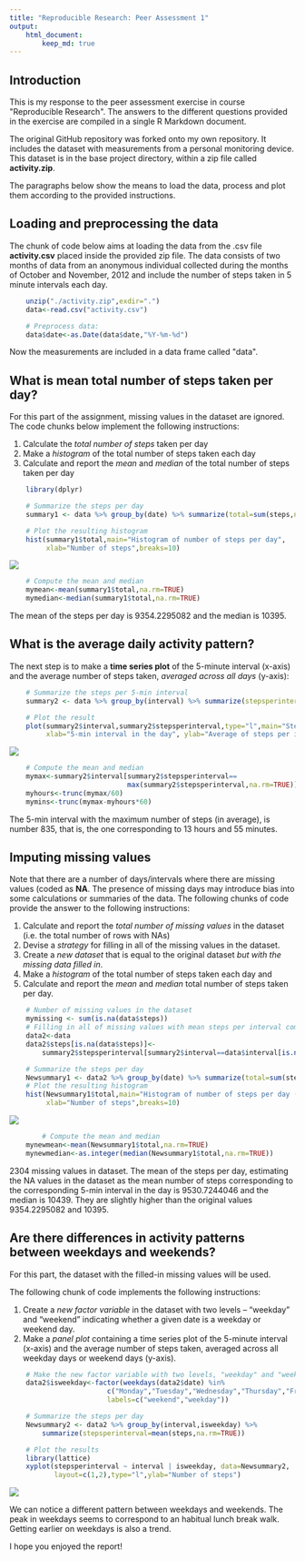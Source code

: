 ```yaml
---
title: "Reproducible Research: Peer Assessment 1"
output:
    html_document:
        keep_md: true
---
```




## Introduction

This is my response to the peer assessment exercise in course "Reproducible Research". The answers to the different questions provided in the exercise are compiled in a single R Markdown document.

The original GitHub repository was forked onto my own repository. It includes the dataset with measurements from a personal monitoring device. This dataset is in the base project directory, within a zip file called **activity.zip**.

The paragraphs below show the means to load the data, process and plot them according to the provided instructions.

## Loading and preprocessing the data

The chunk of code below aims at loading the data from the .csv file **activity.csv** placed inside the provided zip file. The data consists of two months of data from an anonymous individual collected during the months of October and November, 2012 and include the number of steps taken in 5 minute intervals each day.


```r
    unzip("./activity.zip",exdir=".")
    data<-read.csv("activity.csv")

    # Preprocess data:
    data$date<-as.Date(data$date,"%Y-%m-%d")    
```

Now the measurements are included in a data frame called "data". 

## What is mean total number of steps taken per day?

For this part of the assignment, missing values in the dataset are ignored. The code chunks below implement the following instructions:

1. Calculate the *total number of steps* taken per day
2. Make a *histogram* of the total number of steps taken each day
3. Calculate and report the *mean* and *median* of the total number of steps taken per day


```r
    library(dplyr)

    # Summarize the steps per day
    summary1 <- data %>% group_by(date) %>% summarize(total=sum(steps,na.rm=TRUE))

    # Plot the resulting histogram
    hist(summary1$total,main="Histogram of number of steps per day",
         xlab="Number of steps",breaks=10)
```

![](PA1_template_files/figure-html/mean-1.png)<!-- -->

```r
    # Compute the mean and median
    mymean<-mean(summary1$total,na.rm=TRUE)
    mymedian<-median(summary1$total,na.rm=TRUE)
```

The mean of the steps per day is 9354.2295082 and the median is 10395.

## What is the average daily activity pattern?

The next step is to make a **time series plot** of the 5-minute interval (x-axis) and the average number of steps taken, *averaged across all days* (y-axis):


```r
    # Summarize the steps per 5-min interval
    summary2 <- data %>% group_by(interval) %>% summarize(stepsperinterval=mean(steps,na.rm=TRUE))

    # Plot the result
    plot(summary2$interval,summary2$stepsperinterval,type="l",main="Step pattern",
         xlab="5-min interval in the day", ylab="Average of steps per interval")
```

![](PA1_template_files/figure-html/dailypattern-1.png)<!-- -->

```r
    # Compute the mean and median
    mymax<-summary2$interval[summary2$stepsperinterval==
                             max(summary2$stepsperinterval,na.rm=TRUE)]
    myhours<-trunc(mymax/60)
    mymins<-trunc(mymax-myhours*60)
```

The 5-min interval with the maximum number of steps (in average), is number 835, that is, the one corresponding to 13 hours and 55 minutes.

## Imputing missing values

Note that there are a number of days/intervals where there are missing values (coded as **NA**. The presence of missing days may introduce bias into some calculations or summaries of the data. The following chunks of code provide the answer to the following instructions:

1. Calculate and report the *total number of missing values* in the dataset (i.e. the total number of rows with NAs)
2. Devise a *strategy* for filling in all of the missing values in the dataset.
3. Create a *new dataset* that is equal to the original dataset *but with the missing data filled in*.
4. Make a *histogram* of the total number of steps taken each day and
5. Calculate and report the *mean* and *median* total number of steps taken per day.


```r
    # Number of missing values in the dataset
    mymissing <- sum(is.na(data$steps))
    # Filling in all of missing values with mean steps per interval computed before.
    data2<-data
    data2$steps[is.na(data$steps)]<-
        summary2$stepsperinterval[summary2$interval==data$interval[is.na(data$steps)]]

    # Summarize the steps per day
    Newsummary1 <- data2 %>% group_by(date) %>% summarize(total=sum(steps,na.rm=TRUE))
    # Plot the resulting histogram
    hist(Newsummary1$total,main="Histogram of number of steps per day (NA values=estimated)",
         xlab="Number of steps",breaks=10)
```

![](PA1_template_files/figure-html/missing-1.png)<!-- -->

```r
        # Compute the mean and median
    mynewmean<-mean(Newsummary1$total,na.rm=TRUE)
    mynewmedian<-as.integer(median(Newsummary1$total,na.rm=TRUE))
```

2304 missing values in dataset. The mean of the steps per day, estimating the NA values in the dataset as the mean number of steps corresponding to the corresponding 5-min interval in the day is 9530.7244046 and the median is 10439. They are slightly higher than the original values 9354.2295082 and 10395.

## Are there differences in activity patterns between weekdays and weekends?

For this part, the dataset with the filled-in missing values will be used.

The following chunk of code implements the following instructions:

1. Create a *new factor variable* in the dataset with two levels – “weekday” and “weekend” indicating whether a given date is a weekday or weekend day.
2. Make a *panel plot* containing a time series plot of the 5-minute interval (x-axis) and the average number of steps taken, averaged across all weekday days or weekend days (y-axis). 


```r
    # Make the new factor variable with two levels, "weekday" and "weekend"
    data2$isweekday<-factor(weekdays(data2$date) %in%
                        c("Monday","Tuesday","Wednesday","Thursday","Friday"),
                        labels=c("weekend","weekday"))

    # Summarize the steps per day
    Newsummary2 <- data2 %>% group_by(interval,isweekday) %>%
        summarize(stepsperinterval=mean(steps,na.rm=TRUE))

    # Plot the results
    library(lattice)
    xyplot(stepsperinterval ~ interval | isweekday, data=Newsummary2,
           layout=c(1,2),type="l",ylab="Number of steps")
```

![](PA1_template_files/figure-html/weekdays-1.png)<!-- -->

We can notice a different pattern between weekdays and weekends. The peak in weekdays seems to correspond to an habitual lunch break walk. Getting earlier on weekdays is also a trend.

I hope you enjoyed the report!
